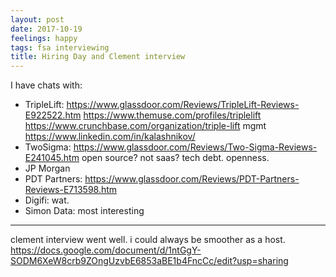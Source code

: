 ```yaml
---
layout: post
date: 2017-10-19
feelings: happy
tags: fsa interviewing
title: Hiring Day and Clement interview
---
```


I have chats with:

- TripleLift: <https://www.glassdoor.com/Reviews/TripleLift-Reviews-E922522.htm> <https://www.themuse.com/profiles/triplelift> <https://www.crunchbase.com/organization/triple-lift> mgmt <https://www.linkedin.com/in/kalashnikov/>
- TwoSigma: <https://www.glassdoor.com/Reviews/Two-Sigma-Reviews-E241045.htm> open source? not saas? tech debt. openness.
- JP Morgan
- PDT Partners: <https://www.glassdoor.com/Reviews/PDT-Partners-Reviews-E713598.htm>
- Digifi:  wat.
- Simon Data: most interesting

---

clement interview went well. i could always be smoother as a host. <https://docs.google.com/document/d/1ntGgY-SODM6XeW8crb9ZOngUzvbE6853aBE1b4FncCc/edit?usp=sharing>
